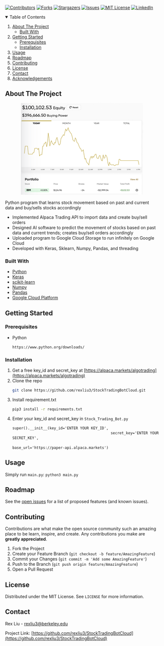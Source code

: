 [![Contributors][contributors-shield]][contributors-url]
[![Forks][forks-shield]][forks-url]
[![Stargazers][stars-shield]][stars-url]
[![Issues][issues-shield]][issues-url]
[![MIT License][license-shield]][license-url]
[![LinkedIn][linkedin-shield]][linkedin-url]

<!-- TABLE OF CONTENTS -->
<details open="open">
  <summary>Table of Contents</summary>
  <ol>
    <li>
      <a href="#about-the-project">About The Project</a>
      <ul>
        <li><a href="#built-with">Built With</a></li>
      </ul>
    </li>
    <li>
      <a href="#getting-started">Getting Started</a>
      <ul>
        <li><a href="#prerequisites">Prerequisites</a></li>
        <li><a href="#installation">Installation</a></li>
      </ul>
    </li>
    <li><a href="#usage">Usage</a></li>
    <li><a href="#roadmap">Roadmap</a></li>
    <li><a href="#contributing">Contributing</a></li>
    <li><a href="#license">License</a></li>
    <li><a href="#contact">Contact</a></li>
    <li><a href="#acknowledgements">Acknowledgements</a></li>
  </ol>
</details>



<!-- ABOUT THE PROJECT -->
## About The Project
<p align="center">
  <img width="400" height="300" src="images/screenshot.png">
</p>

Python program that learns stock movement based on past and current data and buy/sells stocks accordingly
* Implemented Alpaca Trading API to import data and create buy/sell orders
* Designed AI software to predict the movement of stocks based on past data and current trends; creates buy/sell orders accordingly
* Uploaded program to Google Cloud Storage to run infinitely on Google Cloud
* Developed with Keras, Sklearn, Numpy, Pandas, and threading

### Built With
* [Python](https://www.python.org/)
* [Keras](https://keras.io/)
* [scikit-learn](https://scikit-learn.org/)
* [Numpy](https://numpy.org/)
* [Pandas](https://pandas.pydata.org/)
* [Google Cloud Platform](https://cloud.google.com/)


## Getting Started
### Prerequisites
* Python
  ```sh
  https://www.python.org/downloads/
  ```

### Installation

1. Get a free key_id and secret_key at [https://alpaca.markets/algotrading](https://alpaca.markets/algotrading)
2. Clone the repo
   ```sh
   git clone https://github.com/rexliu3/StockTradingBotCloud.git
   ```
3. Install requirement.txt
   ```sh
   pip3 install -r requirements.txt
   ```
4. Enter your key_id and secret_key in `Stock_Trading_Bot.py`
   ```PY
   super().__init__(key_id='ENTER YOUR KEY_ID',
                                                secret_key='ENTER YOUR SECRET_KEY',
                                                base_url='https://paper-api.alpaca.markets')
   ```



<!-- USAGE EXAMPLES -->
## Usage

Simply run `main.py`: ``` python3 main.py ```



<!-- ROADMAP -->
## Roadmap

See the [open issues](https://github.com/rexliu3/StockTradingBotCloud/issues) for a list of proposed features (and known issues).



<!-- CONTRIBUTING -->
## Contributing

Contributions are what make the open source community such an amazing place to be learn, inspire, and create. Any contributions you make are **greatly appreciated**.

1. Fork the Project
2. Create your Feature Branch (`git checkout -b feature/AmazingFeature`)
3. Commit your Changes (`git commit -m 'Add some AmazingFeature'`)
4. Push to the Branch (`git push origin feature/AmazingFeature`)
5. Open a Pull Request



<!-- LICENSE -->
## License

Distributed under the MIT License. See `LICENSE` for more information.



<!-- CONTACT -->
## Contact

Rex Liu - rexliu3@berkeley.edu

Project Link: [https://github.com/rexliu3/StockTradingBotCloud](https://github.com/rexliu3/StockTradingBotCloud)


[contributors-shield]: https://img.shields.io/github/contributors/rexliu3/StockTradingBotCloud?style=for-the-badge
[contributors-url]: https://github.com/rexliu3/StockTradingBotCloud/graphs/contributors
[forks-shield]: https://img.shields.io/github/forks/rexliu3/StockTradingBotCloud?style=for-the-badge
[forks-url]: https://github.com/rexliu3/StockTradingBotCloud/network/members
[stars-shield]: https://img.shields.io/github/stars/rexliu3/StockTradingBotCloud?style=for-the-badge
[stars-url]: https://github.com/rexliu3/StockTradingBotCloud/stargazers
[issues-shield]: https://img.shields.io/github/issues/rexliu3/StockTradingBotCloud?style=for-the-badge
[issues-url]: https://github.com/rexliu3/StockTradingBotCloud/issues
[license-shield]: https://img.shields.io/github/license/othneildrew/Best-README-Template.svg?style=for-the-badge
[license-url]: https://github.com/rexliu3/StockTradingBotCloud/blob/master/LICENSE.txt
[linkedin-shield]: https://img.shields.io/badge/-LinkedIn-black.svg?style=for-the-badge&logo=linkedin&colorB=555
[linkedin-url]: https://linkedin.com/in/rexliu3
